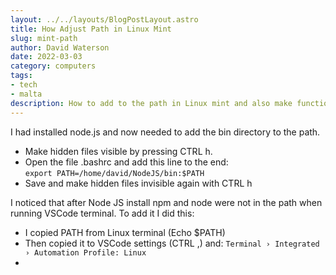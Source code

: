 ```yaml
---
layout: ../../layouts/BlogPostLayout.astro
title: How Adjust Path in Linux Mint
slug: mint-path
author: David Waterson
date: 2022-03-03
category: computers
tags:
- tech
- malta
description: How to add to the path in Linux mint and also make functional in VSCODE    
---
```


I had installed node.js and now needed to add the bin directory to the path.  

- Make hidden files visible by pressing CTRL h.
- Open the file .bashrc and add this line to the end:  
  `export PATH=/home/david/NodeJS/bin:$PATH`
- Save and make hidden files invisible again with CTRL h

I noticed that after Node JS install npm and node were not in the path when running VSCode terminal. To add it I did this:

- I copied PATH from Linux terminal (Echo $PATH)
- Then copied it to VSCode settings (CTRL ,) and: `Terminal › Integrated › Automation Profile: Linux`
- 
